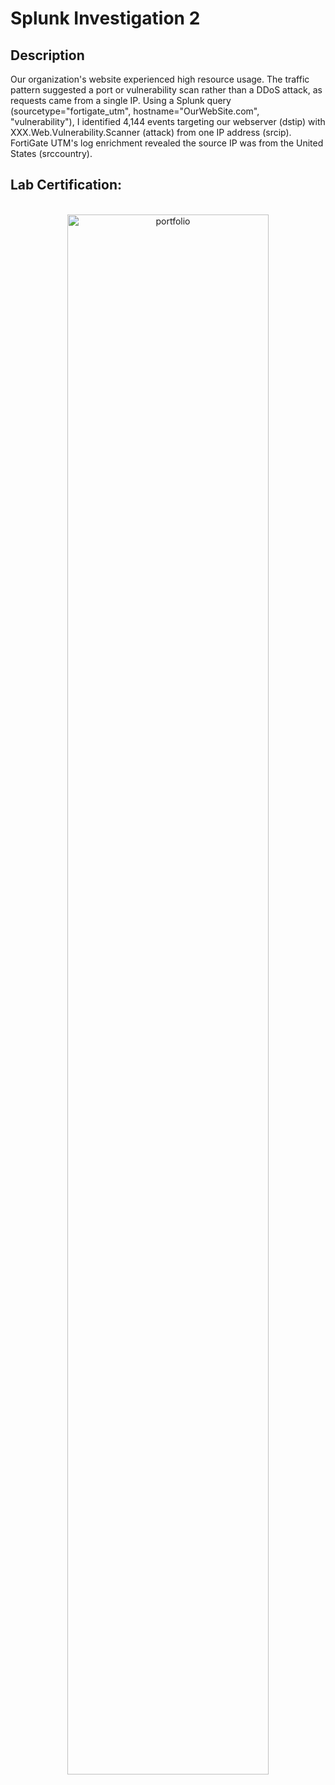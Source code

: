 <h1>Splunk Investigation 2</h1>

<h2>Description</h2>
Our organization's website experienced high resource usage. The traffic pattern suggested a port or vulnerability scan rather than a DDoS attack, as requests came from a single IP. Using a Splunk query (sourcetype="fortigate_utm", hostname="OurWebSite.com", "vulnerability"), I identified 4,144 events targeting our webserver (dstip) with XXX.Web.Vulnerability.Scanner (attack) from one IP address (srcip). FortiGate UTM's log enrichment revealed the source IP was from the United States (srccountry).
<br />

<h2>Lab Certification:</h2>

<p align="center">
<br/>
<img src="https://i.imgur.com/WadkbRD.png" height="80%" width="80%" alt="portfolio"/>
<br />


<!--
 ```diff
- text in red
+ text in green
! text in orange
# text in gray
@@ text in purple (and bold)@@
```
--!>
